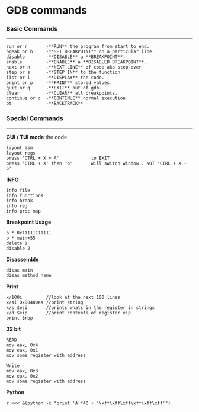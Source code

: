 # GDB commands

### Basic Commands 
---------------------------------------------------------
 ```
 run or r       -**RUN** the program from start to end.
 break or b     -**SET BREAKPOINT** on a particular line.
 disable        -**DISABLE** a **BREAKPOINT**.
 enable         -**ENABLE** a **DISABLED BREAKPOINT**.
 next or n      -**NEXT LINE** of code aka step-over
 step or s      -**STEP IN** to the function
 list or l      -**DISPLAY** the code.
 print or p     -**PRINT** stored values.
 quit or q      -**EXIT** out of gdb.
 clear          -**CLEAR** all breakpoints.
 continue or c  -**CONTINUE** normal execution   
 bt             -**BACKTRACK**
 ```
### Special Commands 
---------------------------------------------------------
 
 **GUI / TUI mode** the code.
 ```
 layout asm
 layout regs
 press 'CTRL + X + A'            to EXIT
 press 'CTRL + X' then 'o'       will switch window.. NOT 'CTRL + X + o'
 ```
 
 **INFO**
 ```
 info file
 info functions
 info break
 info reg
 info proc map
 ```
 
 **Breakpoint Usage**
 ```
 b * 0x11111111111
 b * main+55
 delete 1
 disable 2
 ```
**Disassemble**
```
disas main
disas method_name
```

**Print**
```
x/100i         //look at the next 100 lines
x/si 0x80480ea //print string
x/s $esi       //prints whats in the register in strings
x/d $eip       //print contents of register eip  
print $rbp
```

**32 bit**
```
READ
mov eax, 0x4
mov eax, 0x1
mov some register with address

Write
mov eax, 0x3
mov eax, 0x2
mov some register with address
```

**Python**
```
r <<< &(python -c "print 'A'*40 + '\xff\xff\xff\xff\xff\xff'")
```

